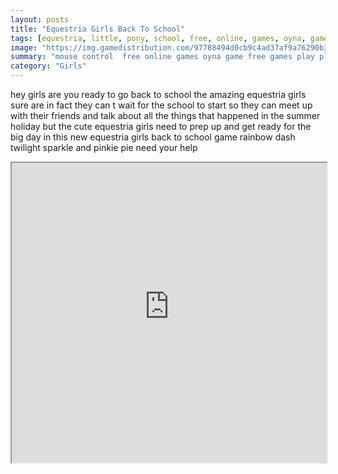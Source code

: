 ```yaml
---
layout: posts
title: "Equestria Girls Back To School"
tags: [equestria, little, pony, school, free, online, games, oyna, game, free, games, play, play, games]
image: "https://img.gamedistribution.com/97788494d0cb9c4ad37af9a76290b361.jpg"
summary: "mouse control  free online games oyna game free games play play games"
category: "Girls"
---
```


hey girls are you ready to go back to school the amazing equestria girls sure are in fact they can t wait for the school to start so they can meet up with their friends and talk about all the things that happened in the summer holiday but the cute equestria girls need to prep up and get ready for the big day in this new equestria girls back to school game rainbow dash twilight sparkle and pinkie pie need your help

<iframe width="100%" height="480px;" src="https://flash.gamedistribution.com?game=97788494d0cb9c4ad37af9a76290b361"></iframe>